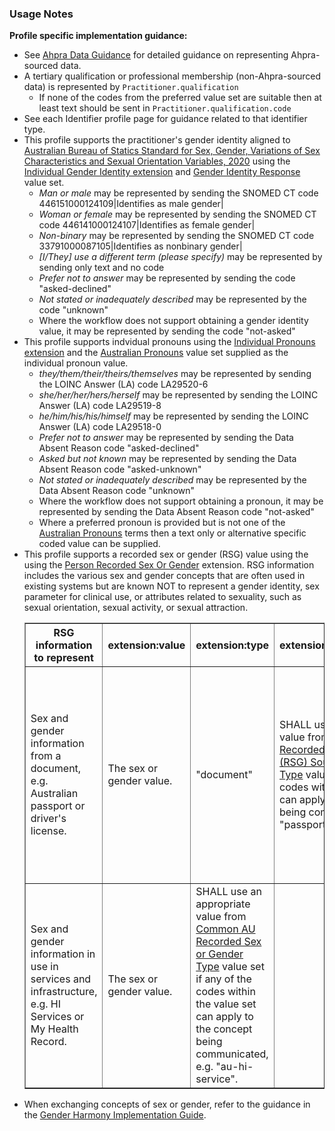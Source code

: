 ### Usage Notes

**Profile specific implementation guidance:**

- See [Ahpra Data Guidance](guidance.html#ahpra-data-guidance) for detailed guidance on representing Ahpra-sourced data.
- A tertiary qualification or professional membership (non-Ahpra-sourced data) is represented by `Practitioner.qualification`
  - If none of the codes from the preferred value set are suitable then at least text should be sent in `Practitioner.qualification.code`
- See each Identifier profile page for guidance related to that identifier type.
- This profile supports the practitioner's gender identity aligned to [Australian Bureau of Statics Standard for Sex, Gender, Variations of Sex Characteristics and Sexual Orientation Variables, 2020](https://www.abs.gov.au/statistics/standards/standard-sex-gender-variations-sex-characteristics-and-sexual-orientation-variables/latest-release#gender) using the [Individual Gender Identity extension](http://hl7.org/fhir/StructureDefinition/individual-genderIdentity) and [Gender Identity Response](https://healthterminologies.gov.au/fhir/ValueSet/gender-identity-response-1) value set.
  - _Man or male_ may be represented by sending the SNOMED CT code 446151000124109\|Identifies as male gender\|
  - _Woman or female_ may be represented by sending the SNOMED CT code 446141000124107\|Identifies as female gender\|
  - _Non-binary_ may be represented by sending the SNOMED CT code 33791000087105\|Identifies as nonbinary gender\|
  - _[I/They] use a different term (please specify)_ may be represented by sending only text and no code
  - _Prefer not to answer_ may be represented by sending the code "asked-declined"
  - _Not stated or inadequately described_ may be represented by the code "unknown"
  - Where the workflow does not support obtaining a gender identity value, it may be represented by sending the code "not-asked"
- This profile supports indvidual pronouns using the [Individual Pronouns extension](http://hl7.org/fhir/StructureDefinition/individual-pronouns) and the [Australian Pronouns](https://www.healthterminologies.gov.au/integration/R4/fhir/ValueSet/australian-pronouns-1) value set supplied as the individual pronoun value.
  - *they/them/their/theirs/themselves* may be represented by sending the LOINC Answer (LA) code LA29520-6
  - *she/her/her/hers/herself* may be represented by sending the LOINC Answer (LA) code LA29519-8
  - *he/him/his/his/himself* may be represented by sending the LOINC Answer (LA) code LA29518-0
  - *Prefer not to answer* may be represented by sending the Data Absent Reason code "asked-declined"
  - *Asked but not known* may be represented by sending the Data Absent Reason code "asked-unknown"
  - *Not stated or inadequately described* may be represented by the Data Absent Reason code "unknown"
  - Where the workflow does not support obtaining a pronoun, it may be represented by sending the Data Absent Reason code "not-asked"
  - Where a preferred pronoun is provided but is not one of the [Australian Pronouns](https://www.healthterminologies.gov.au/integration/R4/fhir/ValueSet/australian-pronouns-1) terms then a text only or alternative  specific coded value can be supplied.
- This profile supports a recorded sex or gender (RSG) value using the using the [Person Recorded Sex Or Gender](http://hl7.org/fhir/StructureDefinition/individual-recordedSexOrGender) extension. RSG information includes the various sex and gender concepts that are often used in existing systems but are known NOT to represent a gender identity, sex parameter for clinical use, or attributes related to sexuality, such as sexual orientation, sexual activity, or sexual attraction.
  <table border="1">
    <thead>
    <tr>
    <th>RSG information to represent</th>
    <th>extension:value</th>
    <th>extension:type</th>
    <th>extension:sourceDocument</th>
    <th>extension:sourceField</th>
    <th>extension:jurisdiction</th>
    </tr>
    </thead>
    <tbody>
    <tr>
    <td>Sex and gender information from a document, e.g. Australian passport or driver's license.</td>
    <td>The sex or gender value.</td>
    <td>"document"</td>
    <td>SHALL use an appropriate value from <a href="ValueSet-rsg-source-document-type.html">Common AU Recorded Sex or Gender (RSG) Source Document Type</a> value set if any of the codes within the value set can apply to the concept being communicated, e.g. "passport".</td>
    <td>The name of the field within the source document where this information is recorded, e.g. "Sex".</td>
    <td>SHALL use an appropriate value from <a href="ValueSet-rsg-source-document-jurisdiction.html">Common AU Recorded Sex or Gender (RSG) Source Document Jurisdiction</a> value set if any of the codes within the value set can apply to the concept being communicated. If representing an Australian document use "AU" or the applicable state or territory code.</td>
    </tr>
    <tr>
    <td>Sex and gender information in use in services and infrastructure, e.g. HI Services or My Health Record.</td>
    <td>The sex or gender value.</td>
    <td>SHALL use an appropriate value from <a href="ValueSet-rsg-type.html">Common AU Recorded Sex or Gender Type</a> value set if any of the codes within the value set can apply to the concept being communicated, e.g. "au-hi-service".</td>
    <td></td>
    <td></td>
    <td></td>
    </tr>
    </tbody>
  </table>
- When exchanging concepts of sex or gender, refer to the guidance in the [Gender Harmony Implementation Guide](http://hl7.org/xprod/ig/uv/gender-harmony/).

